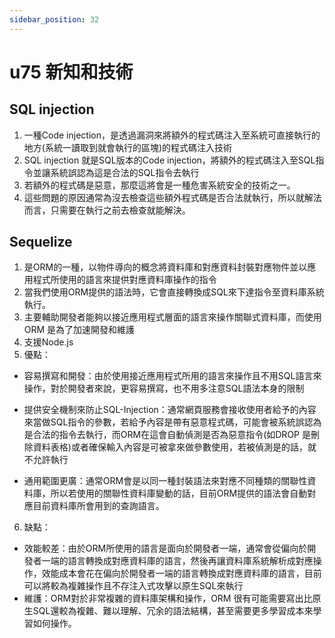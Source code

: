 ```yaml
---
sidebar_position: 32
---
```


# u75 新知和技術 


## SQL injection
1. 一種Code injection，是透過漏洞來將額外的程式碼注入至系統可直接執行的地方(系統一讀取到就會執行的區塊)的程式碼注入技術
2. SQL injection 就是SQL版本的Code injection，將額外的程式碼注入至SQL指令並讓系統誤認為這是合法的SQL指令去執行
3. 若額外的程式碼是惡意，那麼這將會是一種危害系統安全的技術之一。
4. 這些問題的原因通常為沒去檢查這些額外程式碼是否合法就執行，所以就解法而言，只需要在執行之前去檢查就能解決。



## Sequelize
1. 是ORM的一種，以物件導向的概念將資料庫和對應資料封裝對應物件並以應用程式所使用的語言來提供對應資料庫操作的指令
2. 當我們使用ORM提供的語法時，它會直接轉換成SQL來下達指令至資料庫系統執行。
3. 主要輔助開發者能夠以接近應用程式層面的語言來操作關聯式資料庫，而使用 ORM 是為了加速開發和維護
4. 支援Node.js
5. 優點：
  - 容易撰寫和開發：由於使用接近應用程式所用的語言來操作且不用SQL語言來操作，對於開發者來說，更容易撰寫，也不用多注意SQL語法本身的限制
  - 提供安全機制來防止SQL-Injection：通常網頁服務會接收使用者給予的內容來當做SQL指令的參數，若給予內容是帶有惡意程式碼，可能會被系統誤認為是合法的指令去執行，而ORM在這會自動偵測是否為惡意指令(如DROP 是刪除資料表格)或者確保輸入內容是可被拿來做參數使用，若被偵測是的話，就不允許執行
  
  - 通用範圍更廣：通常ORM會是以同一種封裝語法來對應不同種類的關聯性資料庫，所以若使用的關聯性資料庫變動的話，目前ORM提供的語法會自動對應目前資料庫所會用到的查詢語言。

6. 缺點：
  - 效能較差：由於ORM所使用的語言是面向於開發者一端，通常會從偏向於開發者一端的語言轉換成對應資料庫的語言，然後再讓資料庫系統解析成對應操作，效能成本會花在偏向於開發者一端的語言轉換成對應資料庫的語言，目前可以將較為複雜操作且不存注入式攻擊以原生SQL來執行
  - 維護：ORM對於非常複雜的資料庫架構和操作，ORM 很有可能需要寫出比原生SQL還較為複雜、難以理解、冗余的語法結構，甚至需要更多學習成本來學習如何操作。